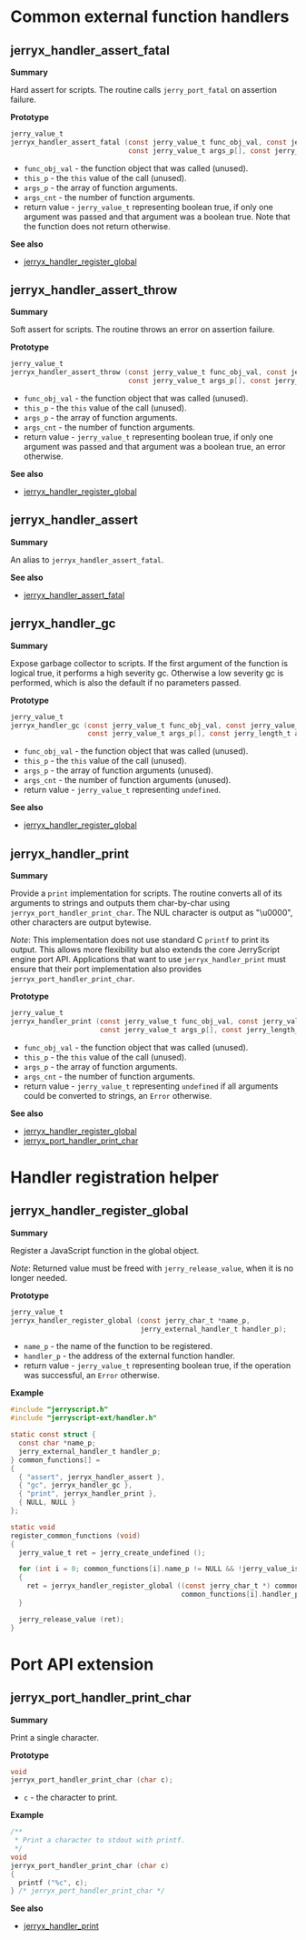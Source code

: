 #  Common external function handlers

## jerryx_handler_assert_fatal

**Summary**

Hard assert for scripts. The routine calls `jerry_port_fatal` on assertion failure.

**Prototype**

```c
jerry_value_t
jerryx_handler_assert_fatal (const jerry_value_t func_obj_val, const jerry_value_t this_p,
                             const jerry_value_t args_p[], const jerry_length_t args_cnt);
```

- `func_obj_val` - the function object that was called (unused).
- `this_p` - the `this` value of the call (unused).
- `args_p` - the array of function arguments.
- `args_cnt` - the number of function arguments.
- return value - `jerry_value_t` representing boolean true, if only one argument
  was passed and that argument was a boolean true. Note that the function does
  not return otherwise.

**See also**

- [jerryx_handler_register_global](#jerryx_handler_register_global)


## jerryx_handler_assert_throw

**Summary**

Soft assert for scripts. The routine throws an error on assertion failure.

**Prototype**

```c
jerry_value_t
jerryx_handler_assert_throw (const jerry_value_t func_obj_val, const jerry_value_t this_p,
                             const jerry_value_t args_p[], const jerry_length_t args_cnt);
```

- `func_obj_val` - the function object that was called (unused).
- `this_p` - the `this` value of the call (unused).
- `args_p` - the array of function arguments.
- `args_cnt` - the number of function arguments.
- return value - `jerry_value_t` representing boolean true, if only one argument
  was passed and that argument was a boolean true, an error otherwise.

**See also**

- [jerryx_handler_register_global](#jerryx_handler_register_global)


## jerryx_handler_assert

**Summary**

An alias to `jerryx_handler_assert_fatal`.

**See also**

- [jerryx_handler_assert_fatal](#jerryx_handler_assert_fatal)


## jerryx_handler_gc

**Summary**

Expose garbage collector to scripts. If the first argument of the function
is logical true, it performs a high severity gc. Otherwise a low severity
gc is performed, which is also the default if no parameters passed.

**Prototype**

```c
jerry_value_t
jerryx_handler_gc (const jerry_value_t func_obj_val, const jerry_value_t this_p,
                   const jerry_value_t args_p[], const jerry_length_t args_cnt);
```

- `func_obj_val` - the function object that was called (unused).
- `this_p` - the `this` value of the call (unused).
- `args_p` - the array of function arguments (unused).
- `args_cnt` - the number of function arguments (unused).
- return value - `jerry_value_t` representing `undefined`.

**See also**

- [jerryx_handler_register_global](#jerryx_handler_register_global)


## jerryx_handler_print

**Summary**

Provide a `print` implementation for scripts. The routine converts all of its
arguments to strings and outputs them char-by-char using
`jerryx_port_handler_print_char`. The NUL character is output as "\u0000",
other characters are output bytewise.

*Note*: This implementation does not use standard C `printf` to print its
output. This allows more flexibility but also extends the core JerryScript
engine port API. Applications that want to use `jerryx_handler_print` must
ensure that their port implementation also provides
`jerryx_port_handler_print_char`.

**Prototype**

```c
jerry_value_t
jerryx_handler_print (const jerry_value_t func_obj_val, const jerry_value_t this_p,
                      const jerry_value_t args_p[], const jerry_length_t args_cnt);
```

- `func_obj_val` - the function object that was called (unused).
- `this_p` - the `this` value of the call (unused).
- `args_p` - the array of function arguments.
- `args_cnt` - the number of function arguments.
- return value - `jerry_value_t` representing `undefined` if all arguments could
  be converted to strings, an `Error` otherwise.

**See also**

- [jerryx_handler_register_global](#jerryx_handler_register_global)
- [jerryx_port_handler_print_char](#jerryx_port_handler_print_char)


# Handler registration helper

## jerryx_handler_register_global

**Summary**

Register a JavaScript function in the global object.

*Note*: Returned value must be freed with `jerry_release_value`, when it is no
longer needed.

**Prototype**

```c
jerry_value_t
jerryx_handler_register_global (const jerry_char_t *name_p,
                                jerry_external_handler_t handler_p);
```

- `name_p` - the name of the function to be registered.
- `handler_p` - the address of the external function handler.
- return value - `jerry_value_t` representing boolean true, if the operation was
  successful, an `Error` otherwise.

**Example**

[doctest]: # (test="compile")

```c
#include "jerryscript.h"
#include "jerryscript-ext/handler.h"

static const struct {
  const char *name_p;
  jerry_external_handler_t handler_p;
} common_functions[] =
{
  { "assert", jerryx_handler_assert },
  { "gc", jerryx_handler_gc },
  { "print", jerryx_handler_print },
  { NULL, NULL }
};

static void
register_common_functions (void)
{
  jerry_value_t ret = jerry_create_undefined ();

  for (int i = 0; common_functions[i].name_p != NULL && !jerry_value_is_error (ret); i++)
  {
    ret = jerryx_handler_register_global ((const jerry_char_t *) common_functions[i].name_p,
                                          common_functions[i].handler_p);
  }

  jerry_release_value (ret);
}
```


# Port API extension

## jerryx_port_handler_print_char

**Summary**

Print a single character.

**Prototype**

```c
void
jerryx_port_handler_print_char (char c);
```

- `c` - the character to print.

**Example**

```c
/**
 * Print a character to stdout with printf.
 */
void
jerryx_port_handler_print_char (char c)
{
  printf ("%c", c);
} /* jerryx_port_handler_print_char */
```

**See also**

- [jerryx_handler_print](#jerryx_handler_print)

